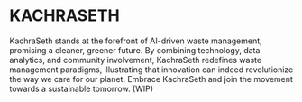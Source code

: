 
# KACHRASETH
KachraSeth stands at the forefront of AI-driven waste management, promising a cleaner, greener future. By combining technology, data analytics, and community involvement, KachraSeth redefines waste management paradigms, illustrating that innovation can indeed revolutionize the way we care for our planet. Embrace KachraSeth and join the movement towards a sustainable tomorrow.
(WIP)

